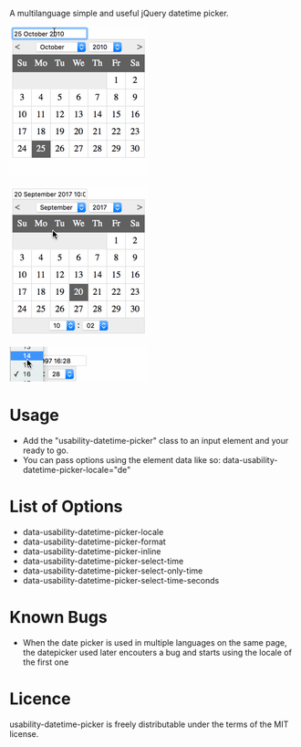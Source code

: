 A multilanguage simple and useful jQuery datetime picker.

<p><img src="img/usability-calendar-demo-default.gif"></p>

<p><img src="img/usability-calendar-demo-with-time.gif"></p>

<p><img src="img/usability-calendar-demo-only-time.gif"></p>

# Usage
- Add the "usability-datetime-picker" class to an input element and your ready to go.
- You can pass options using the element data like so:
    data-usability-datetime-picker-locale="de"
    
# List of Options
- data-usability-datetime-picker-locale
- data-usability-datetime-picker-format
- data-usability-datetime-picker-inline
- data-usability-datetime-picker-select-time
- data-usability-datetime-picker-select-only-time
- data-usability-datetime-picker-select-time-seconds

# Known Bugs
- When the date picker is used in multiple languages on the same page, the datepicker used later encouters a bug and starts using the locale of the first one

# Licence
usability-datetime-picker is freely distributable under the terms of the MIT license.

